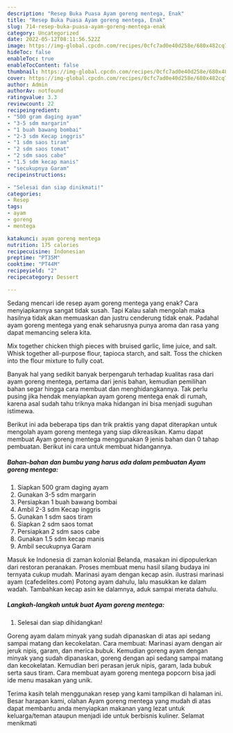 ```yaml
---
description: "Resep Buka Puasa Ayam goreng mentega, Enak"
title: "Resep Buka Puasa Ayam goreng mentega, Enak"
slug: 714-resep-buka-puasa-ayam-goreng-mentega-enak
category: Uncategorized
date: 2022-05-12T08:11:56.522Z
image: https://img-global.cpcdn.com/recipes/0cfc7ad0e40d258e/680x482cq70/ayam-goreng-mentega-foto-resep-utama.jpg
hideToc: false
enableToc: true
enableTocContent: false
thumbnail: https://img-global.cpcdn.com/recipes/0cfc7ad0e40d258e/680x482cq70/ayam-goreng-mentega-foto-resep-utama.jpg
cover: https://img-global.cpcdn.com/recipes/0cfc7ad0e40d258e/680x482cq70/ayam-goreng-mentega-foto-resep-utama.jpg
author: Admin
authorAv: notfound
ratingvalue: 3.3
reviewcount: 22
recipeingredient:
- "500 gram daging ayam"
- "3-5 sdm margarin"
- "1 buah bawang bombai"
- "2-3 sdm Kecap inggris"
- "1 sdm saos tiram"
- "2 sdm saos tomat"
- "2 sdm saos cabe"
- "1.5 sdm kecap manis"
- "secukupnya Garam"
recipeinstructions:

- "Selesai dan siap dinikmati!"
categories:
- Resep
tags:
- ayam
- goreng
- mentega

katakunci: ayam goreng mentega 
nutrition: 175 calories
recipecuisine: Indonesian
preptime: "PT35M"
cooktime: "PT44M"
recipeyield: "2"
recipecategory: Dessert

---
```



Sedang mencari ide resep ayam goreng mentega yang enak? Cara menyiapkannya sangat tidak susah. Tapi Kalau salah mengolah maka hasilnya tidak akan memuaskan dan justru cenderung tidak enak. Padahal ayam goreng mentega yang enak seharusnya punya aroma dan rasa yang dapat memancing selera kita.


Mix together chicken thigh pieces with bruised garlic, lime juice, and salt. Whisk together all-purpose flour, tapioca starch, and salt. Toss the chicken into the flour mixture to fully coat.

Banyak hal yang sedikit banyak berpengaruh terhadap kualitas rasa dari ayam goreng mentega, pertama dari jenis bahan, kemudian pemilihan bahan segar hingga cara membuat dan menghidangkannya. Tak perlu pusing jika hendak menyiapkan ayam goreng mentega enak di rumah, karena asal sudah tahu triknya maka hidangan ini bisa menjadi suguhan istimewa.


Berikut ini ada beberapa tips dan trik praktis yang dapat diterapkan untuk mengolah ayam goreng mentega yang siap dikreasikan. Kamu dapat membuat Ayam goreng mentega menggunakan 9 jenis bahan dan 0 tahap pembuatan. Berikut ini cara untuk membuat hidangannya.

<!--inarticleads1-->

##### Bahan-bahan dan bumbu yang harus ada dalam pembuatan Ayam goreng mentega:

1. Siapkan 500 gram daging ayam
1. Gunakan 3-5 sdm margarin
1. Persiapkan 1 buah bawang bombai
1. Ambil 2-3 sdm Kecap inggris
1. Gunakan 1 sdm saos tiram
1. Siapkan 2 sdm saos tomat
1. Persiapkan 2 sdm saos cabe
1. Gunakan 1.5 sdm kecap manis
1. Ambil secukupnya Garam


Masuk ke Indonesia di zaman kolonial Belanda, masakan ini dipopulerkan dari restoran peranakan. Proses membuat menu hasil silang budaya ini ternyata cukup mudah. Marinasi ayam dengan kecap asin. ilustrasi marinasi ayam (cafedelites.com) Potong ayam dahulu, lalu masukkan ke dalam wadah. Tambahkan kecap asin ke dalamnya, aduk sampai merata dahulu. 

<!--inarticleads2-->

##### Langkah-langkah untuk buat Ayam goreng mentega:


1. Selesai dan siap dihidangkan!

Goreng ayam dalam minyak yang sudah dipanaskan di atas api sedang sampai matang dan kecokelatan. Cara membuat: Marinasi ayam dengan air jeruk nipis, garam, dan merica bubuk. Kemudian goreng ayam dengan minyak yang sudah dipanaskan, goreng dengan api sedang sampai matang dan kecokelatan. Kemudian beri perasan jeruk nipis, garam, lada bubuk serta saus tiram. Cara membuat ayam goreng mentega popcorn bisa jadi ide menu masakan yang unik. 

Terima kasih telah menggunakan resep yang kami tampilkan di halaman ini. Besar harapan kami, olahan Ayam goreng mentega yang mudah di atas dapat membantu anda menyiapkan makanan yang lezat untuk keluarga/teman ataupun menjadi ide untuk berbisnis kuliner. Selamat menikmati

